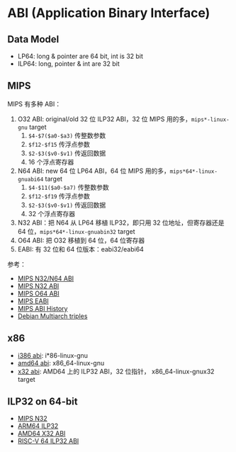 # ABI (Application Binary Interface)

## Data Model

- LP64: long & pointer are 64 bit, int is 32 bit
- ILP64: long, pointer & int are 32 bit

## MIPS

MIPS 有多种 ABI：

1. O32 ABI: original/old 32 位 ILP32 ABI，32 位 MIPS 用的多，`mips*-linux-gnu` target
	1. `$4-$7($a0-$a3)` 传整数参数
	2. `$f12-$f15` 传浮点参数
	3. `$2-$3($v0-$v1)` 传返回数据
	4. 16 个浮点寄存器
2. N64 ABI: new 64 位 LP64 ABI，64 位 MIPS 用的多，`mips*64*-linux-gnuabi64` target
	1. `$4-$11($a0-$a7)` 传整数参数
	2. `$f12-$f19` 传浮点参数
	3. `$2-$3($v0-$v1)` 传返回数据
	4. 32 个浮点寄存器
3. N32 ABI：把 N64 从 LP64 移植 ILP32，即只用 32 位地址，但寄存器还是 64 位，`mips*64*-linux-gnuabin32` target
4. O64 ABI: 把 O32 移植到 64 位，64 位寄存器
5. EABI: 有 32 位和 64 位版本：eabi32/eabi64

参考：

- [MIPS N32/N64 ABI](https://math-atlas.sourceforge.net/devel/assembly/mipsabi64.pdf)
- [MIPS N32 ABI](https://web.archive.org/web/20160121005457/http://techpubs.sgi.com/library/manuals/2000/007-2816-005/pdf/007-2816-005.pdf)
- [MIPS O64 ABI](https://gcc.gnu.org/projects/mipso64-abi.html)
- [MIPS EABI](https://sourceware.org/legacy-ml/binutils/2003-06/msg00436.html)
- [MIPS ABI History](https://web.archive.org/web/20180826012735/https://www.linux-mips.org/wiki/MIPS_ABI_History)
- [Debian Multiarch triples](https://wiki.debian.org/Multiarch/Tuples)

## x86

- [i386 abi](https://gitlab.com/x86-psABIs/i386-ABI): i*86-linux-gnu
- [amd64 abi](https://refspecs.linuxbase.org/elf/x86_64-abi-0.99.pdf): x86_64-linux-gnu
- [x32 abi](https://sites.google.com/site/x32abi/): AMD64 上的 ILP32 ABI，32 位指针， x86_64-linux-gnux32 target

## ILP32 on 64-bit

- [MIPS N32](https://web.archive.org/web/20160121005457/http://techpubs.sgi.com/library/manuals/2000/007-2816-005/pdf/007-2816-005.pdf)
- [ARM64 ILP32](https://wiki.debian.org/Arm64ilp32Port)
- [AMD64 X32 ABI](https://sites.google.com/site/x32abi/)
- [RISC-V 64 ILP32 ABI](https://lwn.net/Articles/951187/)

